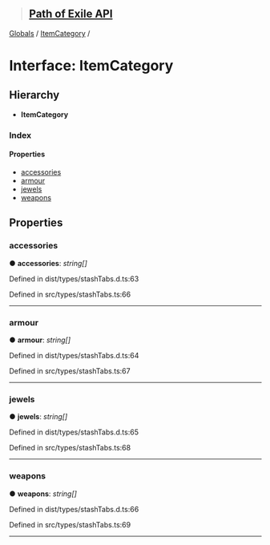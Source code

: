 > ## [Path of Exile API](../README.md)

[Globals](../globals.md) / [ItemCategory](itemcategory.md) /

# Interface: ItemCategory

## Hierarchy

* **ItemCategory**

### Index

#### Properties

* [accessories](itemcategory.md#accessories)
* [armour](itemcategory.md#armour)
* [jewels](itemcategory.md#jewels)
* [weapons](itemcategory.md#weapons)

## Properties

###  accessories

● **accessories**: *string[]*

Defined in dist/types/stashTabs.d.ts:63

Defined in src/types/stashTabs.ts:66

___

###  armour

● **armour**: *string[]*

Defined in dist/types/stashTabs.d.ts:64

Defined in src/types/stashTabs.ts:67

___

###  jewels

● **jewels**: *string[]*

Defined in dist/types/stashTabs.d.ts:65

Defined in src/types/stashTabs.ts:68

___

###  weapons

● **weapons**: *string[]*

Defined in dist/types/stashTabs.d.ts:66

Defined in src/types/stashTabs.ts:69

___